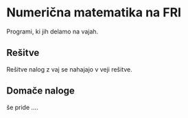 # Numerična matematika na FRI

Programi, ki jih delamo na vajah.

## Rešitve

Rešitve nalog z vaj se nahajajo v veji rešitve.


## Domače naloge

še pride ....
